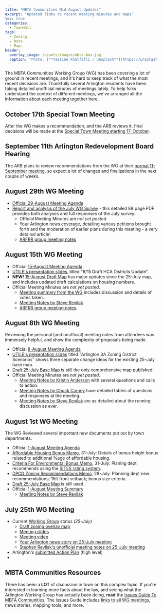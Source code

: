 ```yaml
---
title: "MBTA Communities Mid-August Updates"
excerpt: "Updated links to recent meeting minutes and maps"
toc: true
categories:
  - TownHall
tags:
  - Zoning
  - Data
  - Maps
header:
  overlay_image: /assets/images/mbta-bus.jpg
  caption: "Photo: [**Yassine Khalfalli / Unsplash**](https://unsplash.com/photos/suWo7aT9nqE)"
---
```


The MBTA Communities Working Group (WG) has been covering a lot of ground in recent meetings, and it's hard to keep track of what the most recent decisions are.  Thankfully several Arlington residents have been taking detailed unofficial minutes of meetings lately.  To help folks understand the context of different meetings, we've arranged all the information about each meeting together here.

## October 17th Special Town Meeting

After the WG makes a recommendation, and the ARB reviews it, final decisions will be made at the [Special Town Meeting starting 17-October](https://www.arlingtonma.gov/Home/Components/Calendar/Event/32645/3784?backlist=%2ftown-governance%2ftown-meeting).

## September 11th Arlington Redevelopment Board Hearing

The ARB plans to review recommendations from the WG at their [normal 11-September meeting](https://www.arlingtonma.gov/Home/Components/Calendar/Event/32574/264?backlist=%2ftown-governance%2fboards-and-committees%2fredevelopment-board), so expect a lot of changes and finalizations in the next couple of weeks.

## August 29th WG Meeting 

- [Official 29-August Meeting Agenda](https://www.arlingtonma.gov/home/showpublisheddocument/66541)
- [Report and analysis of the July WG Survey](https://www.arlingtonma.gov/home/showpublisheddocument/66573/638289876844016771) - this detailed 88 page PDF provides both analyses and full responses of the July survey.
  - Official Meeting Minutes are *not yet posted*.
  - [Your Arlington news coverage](https://yourarlington.com/arlington-archives/town-school/planning/21619-mbta-082923.html), detailing various petitions brought forth and the moderation of earlier plans during this meeting - a very detailed article!
  - [ARFRR group meeting notes](https://blog-arfrr.blogspot.com/2023/08/what-happened-at-august-29th-working.html)

## August 15th WG Meeting 

- Official [15-August Meeting Agenda](https://www.arlingtonma.gov/home/showpublisheddocument/66407)
- [UTILE's presentation slides](https://www.arlingtonma.gov/home/showpublisheddocument/66449), titled "8/15 Draft HCA Districts Update".
- **NEW!** [15-August Draft Map](https://www.arlingtonma.gov/home/showpublisheddocument/66453) has major updates since the 25-July map, and includes updated draft calculations on housing numbers.
- Official Meeting Minutes are *not yet posted*. 
  - [Meeting summary from the WG](https://www.arlingtonma.gov/home/showpublisheddocument/66571/638289876301352766) includes discussion and details of votes taken.
  - [Meeting Notes by Steve Revilak](https://www.srevilak.net/wiki/MBTA_Communities_Working_Group_-_Aug_15th,_2023).
  - [ARFRR group meeting notes](https://blog-arfrr.blogspot.com/2023/08/what-happened-at-august-15th-7pm-mbta.html).

## August 8th WG Meeting

Reviewing the personal (and unofficial) meeting notes from attendees was immensely helpful, and show the complexity of proposals being made.

- Official [8-August Meeting Agenda](https://www.arlingtonma.gov/home/showpublisheddocument/66351/638267432792200000)
- [UTILE's presentation slides](https://www.arlingtonma.gov/home/showpublisheddocument/66387/638271857519713841) titled "Arlington 3A Zoning District Scenarios" shows three separate change ideas for the existing 25-July base map.
- [Draft 25-July Base Map](https://www.arlingtonma.gov/home/showpublisheddocument/66215/638258738820870000) is still the only comprehensive map published.
- Official Meeting Minutes are *not yet posted*. 
  - [Meeting Notes by Kristin Anderson](/notes/mbta-kanderson-20230808) with several questions and calls to action.
  - [Meeting Notes by Chuck Carney](/notes/mbta-ccarney-20230808) have detailed tables of questions and responses at the meeting.
  - [Meeting Notes by Steve Revilak](https://www.srevilak.net/wiki/MBTA_Communities_Working_Group_-_Aug_8th,_2023) are as detailed about the running discussion as ever.

## August 1st WG Meeting

The WG Reviewed several important new documents put out by town departments.

- Official [1-August Meeting Agenda](https://www.arlingtonma.gov/home/showpublisheddocument/66306/638261393254470000)
- [Affordable Housing Bonus Memo](https://www.arlingtonma.gov/home/showpublisheddocument/66334/638266615683200000), 31-July: Details of bonus height bonus related to additional %age of affordable housing.
- [Criteria For Environmental Bonus Memo](https://www.arlingtonma.gov/home/showpublisheddocument/66336/638266615980100000), 31-July: Planing dept recommends using the [SITES rating system](https://www.sustainablesites.org/).
- [DPCD Zoning Recommendations Memo](https://www.arlingtonma.gov/home/showpublisheddocument/66332/638266616350270000), 28-July: Planning dept new recommendations; 15ft front setback; bonus size criteria.
- [Draft 25-July Base Map](https://www.arlingtonma.gov/home/showpublisheddocument/66215/638258738820870000) is still used.
- Official [1-August Meeting Summary](https://www.arlingtonma.gov/home/showpublisheddocument/66389/638272579272358654)
  - [Meeting Notes by Steve Revilak](https://www.srevilak.net/wiki/MBTA_Communities_Working_Group_-_Aug_1st,_2023)

## July 25th WG Meeting

- Current [Working Group](https://www.arlingtonma.gov/Home/Components/News/News/12760/16) status *(25-July)*
  - [Draft zoning overlay map](https://www.arlingtonma.gov/home/showpublisheddocument/66215/638258738820870000)
  - [Meeting slides](https://youtu.be/w9sbyDisRLU)
  - [Meeting video](https://youtu.be/w9sbyDisRLU)
  - [Your Arlington news story on 25-July meeting](https://yourarlington.com/arlington-archives/town-school/planning/21576-housing-072623.html)
  - [Stephen Revilak's unofficial meeting notes on 25-July meeting](https://www.srevilak.net/wiki/MBTA_Communities_Working_Group_-_Jul_25th,_2023)
- Arlington's [submitted Action Plan](https://www.arlingtonma.gov/home/showpublisheddocument/64400/638146389498930000) (high level)
- 
## MBTA Communities Resources

There has been a **LOT** of discussion in town on this complex topic.  If you're interested in learning more facts about the law, and seeing what the Arlington Working Group has actually been doing, **read** the [Issues Guide To MBTA Communities](/issues/mbtacommunity).  The Issues Guide includes [links to all WG meetings](/issues/mbtacommunity), news stories, mapping tools, and more.
